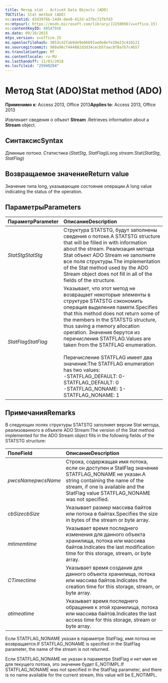 ```yaml
---
title: Метод stat - ActiveX Data Objects (ADO)
TOCTitle: Stat method (ADO)
ms:assetid: d3d3976b-14d4-dee0-412d-a37bc72fbfd3
ms:mtpsurl: https://msdn.microsoft.com/library/JJ250056(v=office.15)
ms:contentKeyID: 48547916
ms.date: 09/18/2015
mtps_version: v=office.15
ms.openlocfilehash: 3853c42fab9de9e06691ae0e8efe20e23c410121
ms.sourcegitcommit: 980a96cf444882d3d34cecb5faac8f8a7b7c4b57
ms.translationtype: MT
ms.contentlocale: ru-RU
ms.lasthandoff: 11/03/2018
ms.locfileid: "25949294"
---
```

# <a name="stat-method-ado"></a><span data-ttu-id="9c062-102">Метод Stat (ADO)</span><span class="sxs-lookup"><span data-stu-id="9c062-102">Stat method (ADO)</span></span>

<span data-ttu-id="9c062-103">**Применимо к**: Access 2013, Office 2013</span><span class="sxs-lookup"><span data-stu-id="9c062-103">**Applies to**: Access 2013, Office 2013</span></span>

<span data-ttu-id="9c062-104">Извлекает сведения о объект **Stream** .</span><span class="sxs-lookup"><span data-stu-id="9c062-104">Retrieves information about a **Stream** object.</span></span>

## <a name="syntax"></a><span data-ttu-id="9c062-105">Синтаксис</span><span class="sxs-lookup"><span data-stu-id="9c062-105">Syntax</span></span>

<span data-ttu-id="9c062-106">Длинные *потока*. Статистика (*StatStg*, *StatFlag*)</span><span class="sxs-lookup"><span data-stu-id="9c062-106">Long *stream*.Stat(*StatStg*, *StatFlag*)</span></span>

## <a name="return-value"></a><span data-ttu-id="9c062-107">Возвращаемое значение</span><span class="sxs-lookup"><span data-stu-id="9c062-107">Return value</span></span>

<span data-ttu-id="9c062-108">Значение типа long, указывающее состояние операции.</span><span class="sxs-lookup"><span data-stu-id="9c062-108">A long value indicating the status of the operation.</span></span>

## <a name="parameters"></a><span data-ttu-id="9c062-109">Параметры</span><span class="sxs-lookup"><span data-stu-id="9c062-109">Parameters</span></span>

|<span data-ttu-id="9c062-110">Параметр</span><span class="sxs-lookup"><span data-stu-id="9c062-110">Parameter</span></span>|<span data-ttu-id="9c062-111">Описание</span><span class="sxs-lookup"><span data-stu-id="9c062-111">Description</span></span>|
|:--------|:----------|
|<span data-ttu-id="9c062-112">*StatStg*</span><span class="sxs-lookup"><span data-stu-id="9c062-112">*StatStg*</span></span> |<span data-ttu-id="9c062-113">Структура STATSTG, будут заполнены сведения о потоке.</span><span class="sxs-lookup"><span data-stu-id="9c062-113">A STATSTG structure that will be filled in with information about the stream.</span></span> <span data-ttu-id="9c062-114">Реализация метода Stat объект ADO Stream не заполните все поля структуры.</span><span class="sxs-lookup"><span data-stu-id="9c062-114">The implementation of the Stat method used by the ADO Stream object does not fill in all of the fields of the structure.</span></span>|
|<span data-ttu-id="9c062-115">*StatFlag*</span><span class="sxs-lookup"><span data-stu-id="9c062-115">*StatFlag*</span></span> |<span data-ttu-id="9c062-116">Указывает, что этот метод не возвращает некоторые элементы в структуре STATSTG сэкономить операция выделения памяти.</span><span class="sxs-lookup"><span data-stu-id="9c062-116">Specifies that this method does not return some of the members in the STATSTG structure, thus saving a memory allocation operation.</span></span> <span data-ttu-id="9c062-117">Значения берутся из перечисления STATFLAG.</span><span class="sxs-lookup"><span data-stu-id="9c062-117">Values are taken from the STATFLAG enumeration.</span></span><br/><br/><span data-ttu-id="9c062-118">Перечисление STATFLAG имеет два значения:</span><span class="sxs-lookup"><span data-stu-id="9c062-118">The STATFLAG enumeration has two values:</span></span><br/><span data-ttu-id="9c062-119">-STATFLAG_DEFAULT: 0</span><span class="sxs-lookup"><span data-stu-id="9c062-119">- STATFLAG_DEFAULT: 0</span></span><br/><span data-ttu-id="9c062-120">-STATFLAG_NONAME: 1</span><span class="sxs-lookup"><span data-stu-id="9c062-120">- STATFLAG_NONAME: 1</span></span> |


## <a name="remarks"></a><span data-ttu-id="9c062-121">Примечания</span><span class="sxs-lookup"><span data-stu-id="9c062-121">Remarks</span></span>

<span data-ttu-id="9c062-122">В следующих полях структуры STATSTG заполняет версии Stat метода, реализованного в объекте ADO Stream:</span><span class="sxs-lookup"><span data-stu-id="9c062-122">The version of the Stat method implemented for the ADO Stream object fills in the following fields of the STATSTG structure:</span></span>

|<span data-ttu-id="9c062-123">Поле</span><span class="sxs-lookup"><span data-stu-id="9c062-123">Field</span></span>|<span data-ttu-id="9c062-124">Описание</span><span class="sxs-lookup"><span data-stu-id="9c062-124">Description</span></span>|
|:--------|:----------|
|<span data-ttu-id="9c062-125">*pwcsName*</span><span class="sxs-lookup"><span data-stu-id="9c062-125">*pwcsName*</span></span> |<span data-ttu-id="9c062-126">Строка, содержащая имя потока, если он доступен и StatFlag значение STATFLAG\_NONAME не указан.</span><span class="sxs-lookup"><span data-stu-id="9c062-126">A string containing the name of the stream, if one is available and the StatFlag value STATFLAG\_NONAME was not specified.</span></span>|
|<span data-ttu-id="9c062-127">*cbSize*</span><span class="sxs-lookup"><span data-stu-id="9c062-127">*cbSize*</span></span> |<span data-ttu-id="9c062-128">Указывает размер массива байтов или потока в байтах.</span><span class="sxs-lookup"><span data-stu-id="9c062-128">Specifies the size in bytes of the stream or byte array.</span></span>|
|<span data-ttu-id="9c062-129">*mtime*</span><span class="sxs-lookup"><span data-stu-id="9c062-129">*mtime*</span></span> |<span data-ttu-id="9c062-130">Указывает время последнего изменения для данного объекта хранилища, потока или массива байтов.</span><span class="sxs-lookup"><span data-stu-id="9c062-130">Indicates the last modification time for this storage, stream, or byte array.</span></span>|
|<span data-ttu-id="9c062-131">*CTime*</span><span class="sxs-lookup"><span data-stu-id="9c062-131">*ctime*</span></span> |<span data-ttu-id="9c062-132">Указывает время создания для данного объекта хранилища, потока или массива байтов.</span><span class="sxs-lookup"><span data-stu-id="9c062-132">Indicates the creation time for this storage, stream, or byte array.</span></span>|
|<span data-ttu-id="9c062-133">*atime*</span><span class="sxs-lookup"><span data-stu-id="9c062-133">*atime*</span></span> |<span data-ttu-id="9c062-134">Указывает время последнего обращения к этой хранилища, потока или массива байтов.</span><span class="sxs-lookup"><span data-stu-id="9c062-134">Indicates the last access time for this storage, stream or byte array.</span></span>|

<span data-ttu-id="9c062-135">Если STATFLAG\_NONAME указан в параметре StatFlag, имя потока не возвращается.</span><span class="sxs-lookup"><span data-stu-id="9c062-135">If STATFLAG\_NONAME is specified in the StatFlag parameter, the name of the stream is not returned.</span></span>

<span data-ttu-id="9c062-136">Если STATFLAG\_NONAME не указан в параметре StatFlag и нет имя не для текущего потока, это значение будет E\_NOTIMPL.</span><span class="sxs-lookup"><span data-stu-id="9c062-136">If STATFLAG\_NONAME was not specified in the StatFlag parameter, and there is no name available for the current stream, this value will be E\_NOTIMPL.</span></span>

